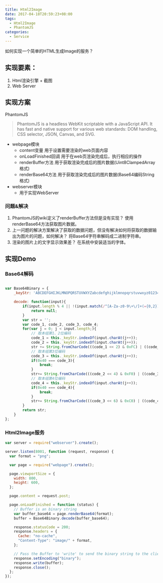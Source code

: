 ```yaml
---
title: Html2Image
date: 2017-04-18T20:59:23+08:00
tags:
  - Html2Image
  - PhantomJS
categories:
  - Service
---
```


如何实现一个简单的HTML生成Image的服务？

## 实现要素：

1. Html渲染引擎 + 截图
1. Web Server

<!--more-->

## 实现方案

PhantomJS

> PhantomJS is a headless WebKit scriptable with a JavaScript API. It has fast and native support for various web standards: DOM handling, CSS selector, JSON, Canvas, and SVG.

- webpage模块
  - content变量 用于设置需要渲染的web页面内容
  - onLoadFinished回调 用于在web页渲染完成后，执行相应的操作
  - renderBuffer方法 用于获取渲染完成后的图片数据(Uint8ClampedArray格式)
  - renderBase64方法 用于获取渲染完成后的图片数据(Base64编码String格式)
- webserver模块
  - 用于实现WebServer

### 问题&解决

1. PhantomJS的wiki定义了renderBuffer方法但是没有实现？
   使用renderBase64方法获取图片数据。
1. 上一问题的解决方案解决了获取的数据问题，但没有解决如何将获取的数据输出为图片的问题，如何解决？
   将Base64字符串解码成二进制字符串。
1. 渲染的图片上的文字显示效果差？
   在系统中安装适当的字体。

## 实现Demo

### Base64解码

```javascript

var Base64Binary = {
    _keyStr: 'ABCDEFGHIJKLMNOPQRSTUVWXYZabcdefghijklmnopqrstuvwxyz0123456789+/=',

    decode: function(input){
        if(input.length % 4 || !(input.match(/^[A-Za-z0-9\+\/]+(={0,2})$/)){
            return null;
        }
        var str = '';
        var code_1, code_2, code_3, code_4;
        for(var j = 0; j < input.length;){
            // 取本组第1、2位编码
            code_1 = this._keyStr.indexOf(input.charAt(j++));
            code_2 = this._keyStr.indexOf(input.charAt(j++));
            str += String.fromCharCode(((code_1 << 2) & 0xFC) | ((code_2 >> 4) & 0x03));
            // 取本组第3位编码
            code_3 = this._keyStr.indexOf(input.charAt(j++));
            if(0x40 === code_3){
                break;
            }
            str+= String.fromCharCode(((code_2 << 4) & 0xF0) | ((code_3 >> 2) & 0x0F));
            // 取本组第4位编码
            code_4 = this._keyStr.indexOf(input.charAt(j++));
            if(0x40 === code_4){
                break;
            }
            str+= String.fromCharCode(((code_3 << 6) & 0xC0) | ((code_4 >> 0) & 0x3F));
        }
        return str;
    }
};

```

### Html2Image服务

```javascript
var server = require("webserver").create();

server.listen(8001, function (request, response) {
  var format = "png";

  var page = require("webpage").create();

  page.viewportSize = {
    width: 800,
    height: 600,
  };

  page.content = request.post;

  page.onLoadFinished = function (status) {
    // Buffer is an binary string
    var buffer_base64 = page.renderBase64(format);
    buffer = Base64Binary.decode(buffer_base64);

    response.statusCode = 200;
    response.headers = {
      Cache: "no-cache",
      "Content-Type": "image/" + format,
    };

    // Pass the Buffer to 'write' to send the binary string to the client
    response.setEncoding("binary");
    response.write(buffer);
    response.close();
  };
});
```
